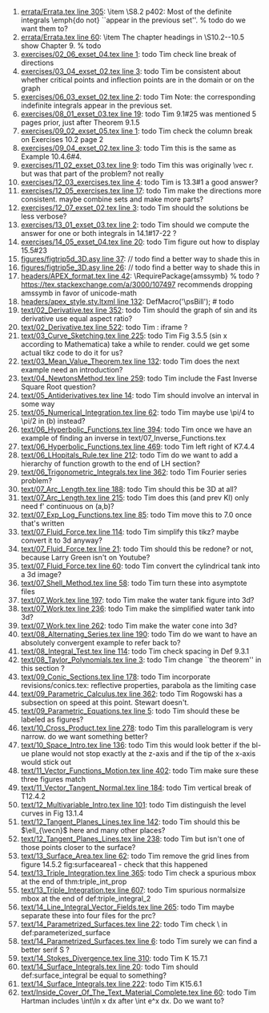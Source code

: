 1. [errata/Errata.tex line 305](../errata/Errata.tex#L305): \item \S8.2 p402: Most of the definite integrals \emph{do not} ``appear in the previous set''. % todo do we want them to?
1. [errata/Errata.tex line 60](../errata/Errata.tex#L60): \item The chapter headings in \S10.2--10.5 show Chapter 9. % todo
1. [exercises/02_06_exset_04.tex line 1](../exercises/02_06_exset_04.tex#L1): todo Tim check line break of directions
1. [exercises/03_04_exset_02.tex line 3](../exercises/03_04_exset_02.tex#L3): todo Tim be consistent about whether critical points and inflection points are in the domain or on the graph
1. [exercises/06_03_exset_02.tex line 2](../exercises/06_03_exset_02.tex#L2): todo Tim Note: the corresponding indefinite integrals appear in the previous set.
1. [exercises/08_01_exset_03.tex line 19](../exercises/08_01_exset_03.tex#L19): todo Tim 9.1#25 was mentioned 5 pages prior, just after Theorem 9.1.5
1. [exercises/09_02_exset_05.tex line 1](../exercises/09_02_exset_05.tex#L1): todo Tim check the column break on Exercises 10.2 page 2
1. [exercises/09_04_exset_02.tex line 3](../exercises/09_04_exset_02.tex#L3): todo Tim this is the same as Example 10.4.6#4.
1. [exercises/11_02_exset_03.tex line 9](../exercises/11_02_exset_03.tex#L9): todo Tim this was originally \vec r.  but was that part of the problem? not really
1. [exercises/12_03_exercises.tex line 4](../exercises/12_03_exercises.tex#L4): todo Tim is 13.3#1 a good answer?
1. [exercises/12_05_exercises.tex line 17](../exercises/12_05_exercises.tex#L17): todo Tim make the directions more consistent.  maybe combine sets and make more parts?
1. [exercises/12_07_exset_02.tex line 3](../exercises/12_07_exset_02.tex#L3): todo Tim should the solutions be less verbose?
1. [exercises/13_01_exset_03.tex line 2](../exercises/13_01_exset_03.tex#L2): todo Tim should we compute the answer for one or both integrals in 14.1#17-22 ?
1. [exercises/14_05_exset_04.tex line 20](../exercises/14_05_exset_04.tex#L20): todo Tim figure out how to display 15.5#23
1. [figures/figtrip5d_3D.asy line 37](../figures/figtrip5d_3D.asy#L37): // todo find a better way to shade this in
1. [figures/figtrip5e_3D.asy line 26](../figures/figtrip5e_3D.asy#L26): // todo find a better way to shade this in
1. [headers/APEX_format.tex line 42](../headers/APEX_format.tex#L42): \RequirePackage{amssymb} % todo ? https://tex.stackexchange.com/a/3000/107497 recommends dropping amssymb in favor of unicode-math
1. [headers/apex_style.sty.ltxml line 132](../headers/apex_style.sty.ltxml#L132): DefMacro('\psBill'); # todo
1. [text/02_Derivative.tex line 352](../text/02_Derivative.tex#L352): todo Tim should the graph of sin and its derivative use equal aspect ratio?
1. [text/02_Derivative.tex line 522](../text/02_Derivative.tex#L522): todo Tim : iframe ?
1. [text/03_Curve_Sketching.tex line 225](../text/03_Curve_Sketching.tex#L225): todo Tim Fig 3.5.5 (sin x according to Mathematica) take a while to render.  could we get some actual tikz code to do it for us?
1. [text/03_Mean_Value_Theorem.tex line 132](../text/03_Mean_Value_Theorem.tex#L132): todo Tim does the next example need an introduction?
1. [text/04_NewtonsMethod.tex line 259](../text/04_NewtonsMethod.tex#L259): todo Tim include the Fast Inverse Square Root question?
1. [text/05_Antiderivatives.tex line 14](../text/05_Antiderivatives.tex#L14): todo Tim should involve an interval in some way
1. [text/05_Numerical_Integration.tex line 62](../text/05_Numerical_Integration.tex#L62): todo Tim maybe use \pi/4 to \pi/2 in (b) instead?
1. [text/06_Hyperbolic_Functions.tex line 394](../text/06_Hyperbolic_Functions.tex#L394): todo Tim once we have an example of finding an inverse in text/07_Inverse_Functions.tex
1. [text/06_Hyperbolic_Functions.tex line 469](../text/06_Hyperbolic_Functions.tex#L469): todo Tim left right of K7.4.4
1. [text/06_LHopitals_Rule.tex line 212](../text/06_LHopitals_Rule.tex#L212): todo Tim do we want to add a hierarchy of function growth to the end of LH section?
1. [text/06_Trigonometric_Integrals.tex line 362](../text/06_Trigonometric_Integrals.tex#L362): todo Tim Fourier series problem?
1. [text/07_Arc_Length.tex line 188](../text/07_Arc_Length.tex#L188): todo Tim should this be 3D at all?
1. [text/07_Arc_Length.tex line 215](../text/07_Arc_Length.tex#L215): todo Tim does this (and prev KI) only need f' continuous on (a,b)?
1. [text/07_Exp_Log_Functions.tex line 85](../text/07_Exp_Log_Functions.tex#L85): todo Tim move this to 7.0 once that's written
1. [text/07_Fluid_Force.tex line 114](../text/07_Fluid_Force.tex#L114): todo Tim simplify this tikz? maybe convert it to 3d anyway?
1. [text/07_Fluid_Force.tex line 21](../text/07_Fluid_Force.tex#L21): todo Tim should this be redone? or not, because Larry Green isn't on Youtube?
1. [text/07_Fluid_Force.tex line 60](../text/07_Fluid_Force.tex#L60): todo Tim convert the cylindrical tank into a 3d image?
1. [text/07_Shell_Method.tex line 58](../text/07_Shell_Method.tex#L58): todo Tim turn these into asymptote files
1. [text/07_Work.tex line 197](../text/07_Work.tex#L197): todo Tim make the water tank figure into 3d?
1. [text/07_Work.tex line 236](../text/07_Work.tex#L236): todo Tim make the simplified water tank into 3d?
1. [text/07_Work.tex line 262](../text/07_Work.tex#L262): todo Tim make the water cone into 3d?
1. [text/08_Alternating_Series.tex line 190](../text/08_Alternating_Series.tex#L190): todo Tim do we want to have an absolutely convergent example to refer back to?
1. [text/08_Integral_Test.tex line 114](../text/08_Integral_Test.tex#L114): todo Tim check spacing in Def 9.3.1
1. [text/08_Taylor_Polynomials.tex line 3](../text/08_Taylor_Polynomials.tex#L3): todo Tim change ``the theorem'' in this section ?
1. [text/09_Conic_Sections.tex line 178](../text/09_Conic_Sections.tex#L178): todo Tim incorporate revisions/conics.tex: reflective properties, parabola as the limiting case
1. [text/09_Parametric_Calculus.tex line 362](../text/09_Parametric_Calculus.tex#L362): todo Tim Rogowski has a subsection on speed at this point.  Stewart doesn't.
1. [text/09_Parametric_Equations.tex line 5](../text/09_Parametric_Equations.tex#L5): todo Tim should these be labeled as figures?
1. [text/10_Cross_Product.tex line 278](../text/10_Cross_Product.tex#L278): todo Tim this parallelogram is very narrow.  do we want something better?
1. [text/10_Space_Intro.tex line 136](../text/10_Space_Intro.tex#L136): todo Tim this would look better if the bl-ue plane would not stop exactly at the z-axis and if the tip of the x-axis would stick out
1. [text/11_Vector_Functions_Motion.tex line 402](../text/11_Vector_Functions_Motion.tex#L402): todo Tim make sure these three figures match
1. [text/11_Vector_Tangent_Normal.tex line 184](../text/11_Vector_Tangent_Normal.tex#L184): todo Tim vertical break of T12.4.2
1. [text/12_Multivariable_Intro.tex line 101](../text/12_Multivariable_Intro.tex#L101): todo Tim distinguish the level curves in Fig 13.1.4
1. [text/12_Tangent_Planes_Lines.tex line 142](../text/12_Tangent_Planes_Lines.tex#L142): todo Tim should this be $\ell_{\vecn}$ here and many other places?
1. [text/12_Tangent_Planes_Lines.tex line 238](../text/12_Tangent_Planes_Lines.tex#L238): todo Tim but isn't one of those points closer to the surface?
1. [text/13_Surface_Area.tex line 62](../text/13_Surface_Area.tex#L62): todo Tim remove the grid lines from figure 14.5.2 fig:surfacearea1 - check that this happened
1. [text/13_Triple_Integration.tex line 365](../text/13_Triple_Integration.tex#L365): todo Tim check a spurious mbox at the end of thm:triple_int_prop
1. [text/13_Triple_Integration.tex line 607](../text/13_Triple_Integration.tex#L607): todo Tim spurious normalsize mbox at the end of def:triple_integral_2
1. [text/14_Line_Integral_Vector_Fields.tex line 265](../text/14_Line_Integral_Vector_Fields.tex#L265): todo Tim maybe separate these into four files for the prc?
1. [text/14_Parametrized_Surfaces.tex line 22](../text/14_Parametrized_Surfaces.tex#L22): todo Tim check \\ in def:parameterized_surface
1. [text/14_Parametrized_Surfaces.tex line 6](../text/14_Parametrized_Surfaces.tex#L6): todo Tim surely we can find a better serif S ?
1. [text/14_Stokes_Divergence.tex line 310](../text/14_Stokes_Divergence.tex#L310): todo Tim K 15.7.1
1. [text/14_Surface_Integrals.tex line 20](../text/14_Surface_Integrals.tex#L20): todo Tim should def:surface_integral be equal to something?
1. [text/14_Surface_Integrals.tex line 222](../text/14_Surface_Integrals.tex#L222): todo Tim K15.6.1
1. [text/Inside_Cover_Of_The_Text_Material_Complete.tex line 60](../text/Inside_Cover_Of_The_Text_Material_Complete.tex#L60): todo Tim Hartman includes \int\ln x dx after \int e^x dx.  Do we want to?
